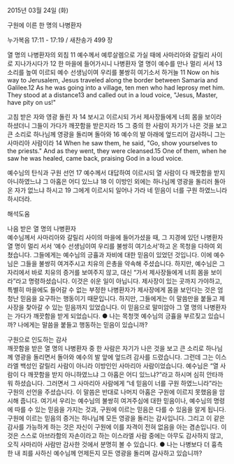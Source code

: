 2015년 03월 24일 (화)

구원에 이른 한 명의 나병환자



누가복음 17:11 - 17:19 / 새찬송가 499 장

열 명의 나병환자의 외침
11 예수께서 예루살렘으로 가실 때에 사마리아와 갈릴리 사이로 지나가시다가 12 한 마을에 들어가시니 나병환자 열 명이 예수를 만나 멀리 서서 13 소리를 높여 이르되 예수 선생님이여 우리를 불쌍히 여기소서 하거늘 
11 Now on his way to Jerusalem, Jesus traveled along the border between Samaria and Galilee.12 As he was going into a village, ten men who had leprosy met him. They stood at a distance13 and called out in a loud voice, "Jesus, Master, have pity on us!"     

고침 받은 자와 영광 돌린 자 
14 보시고 이르시되 가서 제사장들에게 너희 몸을 보이라 하셨더니 그들이 가다가 깨끗함을 받은지라 15 그 중의 한 사람이 자기가 나은 것을 보고 큰 소리로 하나님께 영광을 돌리며 돌아와 16 예수의 발 아래에 엎드리어 감사하니 그는 사마리아 사람이라 
14 When he saw them, he said, "Go, show yourselves to the priests." And as they went, they were cleansed.15 One of them, when he saw he was healed, came back, praising God in a loud voice. 

예수님의 탄식과 구원 선언
17 예수께서 대답하여 이르시되 열 사람이 다 깨끗함을 받지 아니하였느냐 그 아홉은 어디 있느냐 18 이 이방인 외에는 하나님께 영광을 돌리러 돌아온 자가 없느냐 하시고 19 그에게 이르시되 일어나 가라 네 믿음이 너를 구원 하였느니라 하시더라.

해석도움





나음 받은 열 명의 나병환자  
예수님께서 사마리아와 갈릴리 사이의 마을에 들어가셨을 때, 그 지경에 있던 나병환자 열 명이 멀리 서서 ‘예수 선생님이여 우리를 불쌍히 여기소서’하고 온 목청을 다하여 외쳤습니다. 그들에게는 예수님의 긍휼과 자비에 대한 믿음이 있었던 것입니다. 이에 예수님은 그들을 불쌍히 여겨주시고 치유의 은총을 약속해 주셨습니다. 하지만, 예수님은 그 자리에서 바로 치유의 증거를 보여주지 않고, 대신 “가서 제사장들에게 너희 몸을 보이라”라고 명령하셨습니다. 이것은 쉬운 일이 아닙니다. 제사장이 있는 곳까지 가야하고, 특별히 마을에도 들어갈 수 없는 부정한 나병환자가 제사장에게 몸을 보인다는 것은 엄청난 믿음을 요구하는 행동이기 때문입니다. 하지만, 그들에게는 이 말씀만을 붙들고 제사장을 찾아갈 수 있는 믿음까지 있었습니다. 이 믿음으로 말미암아 그 열 명의 나병환자는 가다가 깨끗함을 받게 되었습니다. 
● 나는 목청껏 예수님의 긍휼을 부르짖고 있습니까? 나에게는 말씀을 붙들고 행동하는 믿음이 있습니까?  

구원으로 인도하는 감사  
깨끗함을 받은 열 명의 나병환자 중 한 사람은 자기가 나은 것을 보고 큰 소리로 하나님께 영광을 돌리면서 돌아와 예수의 발 앞에 엎드려 감사를 드렸습니다. 그런데 그는 이스라엘 백성인 갈릴리 사람이 아니라 이방인인 사마리아 사람이었습니다. 예수님은 “열 사람이 다 깨끗함을 받지 아니하였느냐 그 아홉은 어디 있느냐?”라고 하시며 심히 안타까워 하셨습니다. 그러면서 그 사마리아 사람에게 “네 믿음이 너를 구원 하였느니라”라는 구원의 선언을 주셨습니다. 이 말씀은 반대로 나머지 아홉은 구원에 이르지 못했음을 암시해 줍니다. 여기서 우리는 예수님의 불쌍히 여겨주심에 대한 믿음이나, 예수님의 명령에 따를 수 있는 믿음을 가지는 것과, 구원에 이르는 믿음은 다를 수 있음을 알게 됩니다. 구원에 이르는 믿음의 증거는 하나님께 모든 영광을 돌리는 감사입니다. 그리고 이 같은 감사를 가능하게 하는 것은 자신이 구원에 이를 자격이 전혀 없음을 아는 겸손입니다. 이것은 스스로 아브라함의 자손이라고 하는 이스라엘 사람 중에는 아무도 감사하지 않고, 오직 사마리아 사람만 감사한 것에서 분명히 볼 수 있습니다.
● 나는 나병보다 더 흉측한 내 죄를 사하신 예수님께 언제든지 모든 영광을 돌리며 감사하고 있습니까?